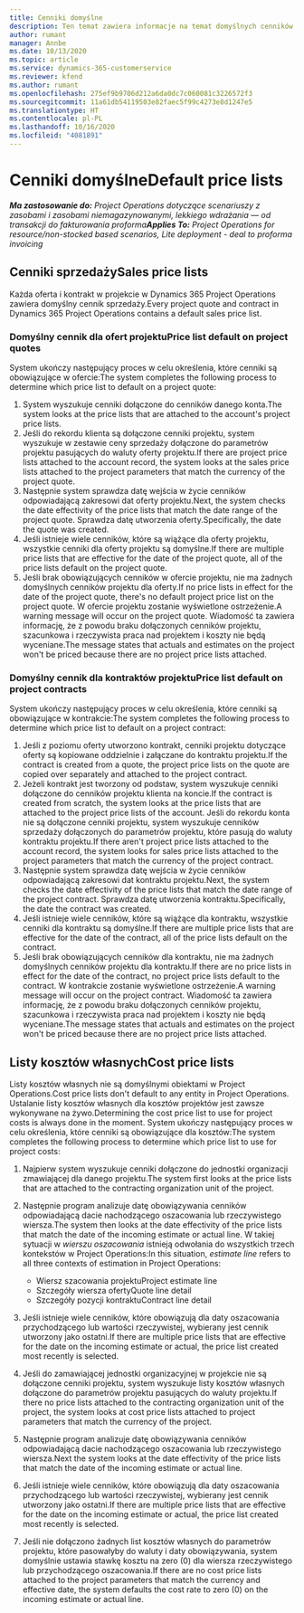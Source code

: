 ```yaml
---
title: Cenniki domyślne
description: Ten temat zawiera informacje na temat domyślnych cenników sprzedaży i kosztów w Project Operations.
author: rumant
manager: Annbe
ms.date: 10/13/2020
ms.topic: article
ms.service: dynamics-365-customerservice
ms.reviewer: kfend
ms.author: rumant
ms.openlocfilehash: 275ef9b9706d212a6da0dc7c060081c3226572f3
ms.sourcegitcommit: 11a61db54119503e82faec5f99c4273e8d1247e5
ms.translationtype: HT
ms.contentlocale: pl-PL
ms.lasthandoff: 10/16/2020
ms.locfileid: "4081891"
---
```

# <a name="default-price-lists"></a><span data-ttu-id="7a533-103">Cenniki domyślne</span><span class="sxs-lookup"><span data-stu-id="7a533-103">Default price lists</span></span>

<span data-ttu-id="7a533-104">_**Ma zastosowanie do:** Project Operations dotyczące scenariuszy z zasobami i zasobami niemagazynowanymi, lekkiego wdrażania — od transakcji do fakturowania proforma_</span><span class="sxs-lookup"><span data-stu-id="7a533-104">_**Applies To:** Project Operations for resource/non-stocked based scenarios, Lite deployment - deal to proforma invoicing_</span></span>

## <a name="sales-price-lists"></a><span data-ttu-id="7a533-105">Cenniki sprzedaży</span><span class="sxs-lookup"><span data-stu-id="7a533-105">Sales price lists</span></span>

<span data-ttu-id="7a533-106">Każda oferta i kontrakt w projekcie w Dynamics 365 Project Operations zawiera domyślny cennik sprzedaży.</span><span class="sxs-lookup"><span data-stu-id="7a533-106">Every project quote and contract in Dynamics 365 Project Operations contains a default sales price list.</span></span> 

### <a name="price-list-default-on-project-quotes"></a><span data-ttu-id="7a533-107">Domyślny cennik dla ofert projektu</span><span class="sxs-lookup"><span data-stu-id="7a533-107">Price list default on project quotes</span></span>
<span data-ttu-id="7a533-108">System ukończy następujący proces w celu określenia, które cenniki są obowiązujące w ofercie:</span><span class="sxs-lookup"><span data-stu-id="7a533-108">The system completes the following process to determine which price list to default on a project quote:</span></span>

1. <span data-ttu-id="7a533-109">System wyszukuje cenniki dołączone do cenników danego konta.</span><span class="sxs-lookup"><span data-stu-id="7a533-109">The system looks at the price lists that are attached to the account's project price lists.</span></span> 
2. <span data-ttu-id="7a533-110">Jeśli do rekordu klienta są dołączone cenniki projektu, system wyszukuje w zestawie ceny sprzedaży dołączone do parametrów projektu pasujących do waluty oferty projektu.</span><span class="sxs-lookup"><span data-stu-id="7a533-110">If there are project price lists attached to the account record, the system looks at the sales price lists attached to the project parameters that match the currency of the project quote.</span></span>
3. <span data-ttu-id="7a533-111">Następnie system sprawdza datę wejścia w życie cenników odpowiadającą zakresowi dat oferty projektu.</span><span class="sxs-lookup"><span data-stu-id="7a533-111">Next, the system checks the date effectivity of the price lists that match the date range of the project quote.</span></span> <span data-ttu-id="7a533-112">Sprawdza datę utworzenia oferty.</span><span class="sxs-lookup"><span data-stu-id="7a533-112">Specifically, the date the quote was created.</span></span>
4. <span data-ttu-id="7a533-113">Jeśli istnieje wiele cenników, które są wiążące dla oferty projektu, wszystkie cenniki dla oferty projektu są domyślne.</span><span class="sxs-lookup"><span data-stu-id="7a533-113">If there are multiple price lists that are effective for the date of the project quote, all of the price lists default on the project quote.</span></span>
5. <span data-ttu-id="7a533-114">Jeśli brak obowiązujących cenników w ofercie projektu, nie ma żadnych domyślnych cenników projektu dla oferty.</span><span class="sxs-lookup"><span data-stu-id="7a533-114">If no price lists in effect for the date of the project quote, there's no default project price list on the project quote.</span></span> <span data-ttu-id="7a533-115">W ofercie projektu zostanie wyświetlone ostrzeżenie.</span><span class="sxs-lookup"><span data-stu-id="7a533-115">A warning message will occur on the project quote.</span></span> <span data-ttu-id="7a533-116">Wiadomość ta zawiera informację, że z powodu braku dołączonych cenników projektu, szacunkowa i rzeczywista praca nad projektem i koszty nie będą wyceniane.</span><span class="sxs-lookup"><span data-stu-id="7a533-116">The message states that actuals and estimates on the project won't be priced because there are no project price lists attached.</span></span>

### <a name="price-list-default-on-project-contracts"></a><span data-ttu-id="7a533-117">Domyślny cennik dla kontraktów projektu</span><span class="sxs-lookup"><span data-stu-id="7a533-117">Price list default on project contracts</span></span> 
<span data-ttu-id="7a533-118">System ukończy następujący proces w celu określenia, które cenniki są obowiązujące w kontrakcie:</span><span class="sxs-lookup"><span data-stu-id="7a533-118">The system completes the following process to determine which price list to default on a project contract:</span></span>

1. <span data-ttu-id="7a533-119">Jeśli z poziomu oferty utworzono kontrakt, cenniki projektu dotyczące oferty są kopiowane oddzielnie i załączane do kontraktu projektu.</span><span class="sxs-lookup"><span data-stu-id="7a533-119">If the contract is created from a quote, the project price lists on the quote are copied over separately and attached to the project contract.</span></span>
2. <span data-ttu-id="7a533-120">Jeżeli kontrakt jest tworzony od podstaw, system wyszukuje cenniki dołączone do cenników projektu klienta na koncie.</span><span class="sxs-lookup"><span data-stu-id="7a533-120">If the contract is created from scratch, the system looks at the price lists that are attached to the project price lists of the account.</span></span> <span data-ttu-id="7a533-121">Jeśli do rekordu konta nie są dołączone cenniki projektu, system wyszukuje cenników sprzedaży dołączonych do parametrów projektu, które pasują do waluty kontraktu projektu.</span><span class="sxs-lookup"><span data-stu-id="7a533-121">If there aren't project price lists attached to the account record, the system looks for sales price lists attached to the project parameters that match the currency of the project contract.</span></span>
4. <span data-ttu-id="7a533-122">Następnie system sprawdza datę wejścia w życie cenników odpowiadającą zakresowi dat kontraktu projektu.</span><span class="sxs-lookup"><span data-stu-id="7a533-122">Next, the system checks the date effectivity of the price lists that match the date range of the project contract.</span></span> <span data-ttu-id="7a533-123">Sprawdza datę utworzenia kontraktu.</span><span class="sxs-lookup"><span data-stu-id="7a533-123">Specifically, the date the contract was created.</span></span>
5. <span data-ttu-id="7a533-124">Jeśli istnieje wiele cenników, które są wiążące dla kontraktu, wszystkie cenniki dla kontraktu są domyślne.</span><span class="sxs-lookup"><span data-stu-id="7a533-124">If there are multiple price lists that are effective for the date of the contract, all of the price lists default on the contract.</span></span>
6. <span data-ttu-id="7a533-125">Jeśli brak obowiązujących cenników dla kontraktu, nie ma żadnych domyślnych cenników projektu dla kontraktu.</span><span class="sxs-lookup"><span data-stu-id="7a533-125">If there are no price lists in effect for the date of the contract, no project price lists default to the contract.</span></span> <span data-ttu-id="7a533-126">W kontrakcie zostanie wyświetlone ostrzeżenie.</span><span class="sxs-lookup"><span data-stu-id="7a533-126">A warning message will occur on the project contract.</span></span> <span data-ttu-id="7a533-127">Wiadomość ta zawiera informację, że z powodu braku dołączonych cenników projektu, szacunkowa i rzeczywista praca nad projektem i koszty nie będą wyceniane.</span><span class="sxs-lookup"><span data-stu-id="7a533-127">The message states that actuals and estimates on the project won't be priced because there are no project price lists attached.</span></span>

## <a name="cost-price-lists"></a><span data-ttu-id="7a533-128">Listy kosztów własnych</span><span class="sxs-lookup"><span data-stu-id="7a533-128">Cost price lists</span></span>

<span data-ttu-id="7a533-129">Listy kosztów własnych nie są domyślnymi obiektami w Project Operations.</span><span class="sxs-lookup"><span data-stu-id="7a533-129">Cost price lists don't default to any entity in Project Operations.</span></span> <span data-ttu-id="7a533-130">Ustalanie listy kosztów własnych dla kosztów projektów jest zawsze wykonywane na żywo.</span><span class="sxs-lookup"><span data-stu-id="7a533-130">Determining the cost price list to use for project costs is always done in the moment.</span></span> <span data-ttu-id="7a533-131">System ukończy następujący proces w celu określenia, które cenniki są obowiązujące dla kosztów:</span><span class="sxs-lookup"><span data-stu-id="7a533-131">The system completes the following process to determine which price list to use for project costs:</span></span>

1. <span data-ttu-id="7a533-132">Najpierw system wyszukuje cenniki dołączone do jednostki organizacji zmawiającej dla danego projektu.</span><span class="sxs-lookup"><span data-stu-id="7a533-132">The system first looks at the price lists that are attached to the contracting organization unit of the project.</span></span>
2. <span data-ttu-id="7a533-133">Następnie program analizuje datę obowiązywania cenników odpowiadającą dacie nachodzącego oszacowania lub rzeczywistego wiersza.</span><span class="sxs-lookup"><span data-stu-id="7a533-133">The system then looks at the date effectivity of the price lists that match the date of the incoming estimate or actual line.</span></span> <span data-ttu-id="7a533-134">W takiej sytuacji w *wierszu oszacowania* istnieją odwołania do wszystkich trzech kontekstów w Project Operations:</span><span class="sxs-lookup"><span data-stu-id="7a533-134">In this situation, *estimate line* refers to all three contexts of estimation in Project Operations:</span></span>

    - <span data-ttu-id="7a533-135">Wiersz szacowania projektu</span><span class="sxs-lookup"><span data-stu-id="7a533-135">Project estimate line</span></span>
    - <span data-ttu-id="7a533-136">Szczegóły wiersza oferty</span><span class="sxs-lookup"><span data-stu-id="7a533-136">Quote line detail</span></span>
    - <span data-ttu-id="7a533-137">Szczegóły pozycji kontraktu</span><span class="sxs-lookup"><span data-stu-id="7a533-137">Contract line detail</span></span>
  
3. <span data-ttu-id="7a533-138">Jeśli istnieje wiele cenników, które obowiązują dla daty oszacowania przychodzącego lub wartości rzeczywistej, wybierany jest cennik utworzony jako ostatni.</span><span class="sxs-lookup"><span data-stu-id="7a533-138">If there are multiple price lists that are effective for the date on the incoming estimate or actual, the price list created most recently is selected.</span></span>
4. <span data-ttu-id="7a533-139">Jeśli do zamawiającej jednostki organizacyjnej w projekcie nie są dołączone cenniki projektu, system wyszukuje listy kosztów własnych dołączone do parametrów projektu pasujących do waluty projektu.</span><span class="sxs-lookup"><span data-stu-id="7a533-139">If there no price lists attached to the contracting organization unit of the project, the system looks at cost price lists attached to project parameters that match the currency of the project.</span></span>
5. <span data-ttu-id="7a533-140">Następnie program analizuje datę obowiązywania cenników odpowiadającą dacie nachodzącego oszacowania lub rzeczywistego wiersza.</span><span class="sxs-lookup"><span data-stu-id="7a533-140">Next the system looks at the date effectivity of the price lists that match the date of the incoming estimate or actual line.</span></span> 
6. <span data-ttu-id="7a533-141">Jeśli istnieje wiele cenników, które obowiązują dla daty oszacowania przychodzącego lub wartości rzeczywistej, wybierany jest cennik utworzony jako ostatni.</span><span class="sxs-lookup"><span data-stu-id="7a533-141">If there are multiple price lists that are effective for the date on the incoming estimate or actual, the price list created most recently is selected.</span></span>
7. <span data-ttu-id="7a533-142">Jeśli nie dołączono żadnych list kosztów własnych do parametrów projektu, które pasowałyby do waluty i daty obowiązywania, system domyślnie ustawia stawkę kosztu na zero (0) dla wiersza rzeczywistego lub przychodzącego oszacowania.</span><span class="sxs-lookup"><span data-stu-id="7a533-142">If there are no cost price lists attached to the project parameters that match the currency and effective date, the system defaults the cost rate to zero (0) on the incoming estimate or actual line.</span></span>
